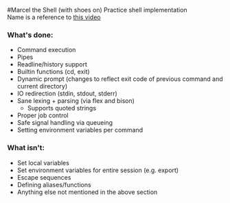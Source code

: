#Marcel the Shell (with shoes on)
Practice shell implementation  
Name is a reference to [this video](https://www.youtube.com/watch?v=VF9-sEbqDvU)

### What's done:
* Command execution
* Pipes
* Readline/history support
* Builtin functions (cd, exit)
* Dynamic prompt (changes to reflect exit code of previous command and current directory)
* IO redirection (stdin, stdout, stderr)
* Sane lexing + parsing (via flex and bison)
    * Supports quoted strings
* Proper job control
* Safe signal handling via queueing
* Setting environment variables per command

### What isn't:
* Set local variables
* Set environment variables for entire session (e.g. export)
* Escape sequences
* Defining aliases/functions
* Anything else not mentioned in the above section

